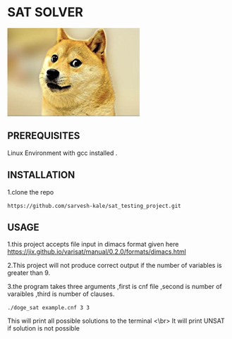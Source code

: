 # SAT SOLVER 
<img src="doge.jpeg" alt="doge logo" width="300" height="200"/>

## PREREQUISITES 
Linux Environment with gcc installed .

## INSTALLATION 

1.clone the repo 
```
https://github.com/sarvesh-kale/sat_testing_project.git
```
<!-- USAGE -->
## USAGE 

1.this project accepts file input in dimacs format given here https://jix.github.io/varisat/manual/0.2.0/formats/dimacs.html

2.This project will not produce correct output if the number of variables is greater than 9.

3.the program takes three arguments ,first is cnf file ,second is number of varaibles ,third is number of clauses.

```
./doge_sat example.cnf 3 3 
```
This will print all possible solutions to the terminal <\br>
It will print UNSAT if solution is not possible 
